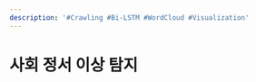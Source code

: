 ```yaml
---
description: '#Crawling #Bi-LSTM #WordCloud #Visualization'
---
```


# 사회 정서 이상 탐지

<figure><img src="../../../.gitbook/assets/사회정서 이상탐지_페이지_01 (1).jpg" alt=""><figcaption></figcaption></figure>

<figure><img src="../../../.gitbook/assets/사회정서 이상탐지_페이지_02.jpg" alt=""><figcaption></figcaption></figure>

<figure><img src="../../../.gitbook/assets/사회정서 이상탐지_페이지_03.jpg" alt=""><figcaption></figcaption></figure>

<figure><img src="../../../.gitbook/assets/사회정서 이상탐지_페이지_04 (1).jpg" alt=""><figcaption></figcaption></figure>

<figure><img src="../../../.gitbook/assets/사회정서 이상탐지_페이지_05.jpg" alt=""><figcaption></figcaption></figure>

<figure><img src="../../../.gitbook/assets/사회정서 이상탐지_페이지_06.jpg" alt=""><figcaption></figcaption></figure>

<figure><img src="../../../.gitbook/assets/사회정서 이상탐지_페이지_07 (1).jpg" alt=""><figcaption></figcaption></figure>

<figure><img src="../../../.gitbook/assets/사회정서 이상탐지_페이지_08 (1).jpg" alt=""><figcaption></figcaption></figure>

<figure><img src="../../../.gitbook/assets/사회정서 이상탐지_페이지_09 (1).jpg" alt=""><figcaption></figcaption></figure>

<figure><img src="../../../.gitbook/assets/사회정서 이상탐지_페이지_10 (1).jpg" alt=""><figcaption></figcaption></figure>

<figure><img src="../../../.gitbook/assets/사회정서 이상탐지_페이지_11.jpg" alt=""><figcaption></figcaption></figure>

<figure><img src="../../../.gitbook/assets/사회정서 이상탐지_페이지_12.jpg" alt=""><figcaption></figcaption></figure>

<figure><img src="../../../.gitbook/assets/사회정서 이상탐지_페이지_13 (1).jpg" alt=""><figcaption></figcaption></figure>

<figure><img src="../../../.gitbook/assets/사회정서 이상탐지_페이지_14.jpg" alt=""><figcaption></figcaption></figure>

<figure><img src="../../../.gitbook/assets/사회정서 이상탐지_페이지_15 (2).jpg" alt=""><figcaption></figcaption></figure>

<figure><img src="../../../.gitbook/assets/사회정서 이상탐지_페이지_16 (1).jpg" alt=""><figcaption></figcaption></figure>

<figure><img src="../../../.gitbook/assets/사회정서 이상탐지_페이지_17 (2).jpg" alt=""><figcaption></figcaption></figure>

<figure><img src="../../../.gitbook/assets/사회정서 이상탐지_페이지_18.jpg" alt=""><figcaption></figcaption></figure>

<figure><img src="../../../.gitbook/assets/사회정서 이상탐지_페이지_19 (2).jpg" alt=""><figcaption></figcaption></figure>

<figure><img src="../../../.gitbook/assets/사회정서 이상탐지_페이지_20.jpg" alt=""><figcaption></figcaption></figure>
